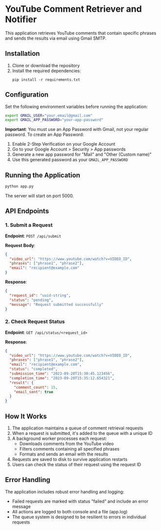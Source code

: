 # YouTube Comment Retriever and Notifier

This application retrieves YouTube comments that contain specific phrases and sends the results via email using Gmail SMTP.

## Installation

1. Clone or download the repository
2. Install the required dependencies:
   ```
   pip install -r requirements.txt
   ```

## Configuration

Set the following environment variables before running the application:

```bash
export GMAIL_USER="your.email@gmail.com"
export GMAIL_APP_PASSWORD="your-app-password"
```

**Important**: You must use an App Password with Gmail, not your regular password. To create an App Password:
1. Enable 2-Step Verification on your Google Account
2. Go to your Google Account > Security > App passwords
3. Generate a new app password for "Mail" and "Other (Custom name)"
4. Use this generated password as your `GMAIL_APP_PASSWORD`

## Running the Application

```bash
python app.py
```

The server will start on port 5000.

## API Endpoints

### 1. Submit a Request

**Endpoint**: `POST /api/submit`

**Request Body**:
```json
{
  "video_url": "https://www.youtube.com/watch?v=VIDEO_ID",
  "phrases": ["phrase1", "phrase2"],
  "email": "recipient@example.com"
}
```

**Response**:
```json
{
  "request_id": "uuid-string",
  "status": "pending",
  "message": "Request submitted successfully"
}
```

### 2. Check Request Status

**Endpoint**: `GET /api/status/<request_id>`

**Response**:
```json
{
  "video_url": "https://www.youtube.com/watch?v=VIDEO_ID",
  "phrases": ["phrase1", "phrase2"],
  "email": "recipient@example.com",
  "status": "completed",
  "submission_time": "2023-09-20T15:30:45.123456",
  "completion_time": "2023-09-20T15:35:12.654321",
  "result": {
    "comment_count": 15,
    "email_sent": true
  }
}
```

## How It Works

1. The application maintains a queue of comment retrieval requests
2. When a request is submitted, it's added to the queue with a unique ID
3. A background worker processes each request:
   - Downloads comments from the YouTube video
   - Filters comments containing all specified phrases
   - Formats and sends an email with the results
4. Requests are saved to disk to survive application restarts
5. Users can check the status of their request using the request ID

## Error Handling

The application includes robust error handling and logging:
- Failed requests are marked with status "failed" and include an error message
- All actions are logged to both console and a file (app.log)
- The queue system is designed to be resilient to errors in individual requests
